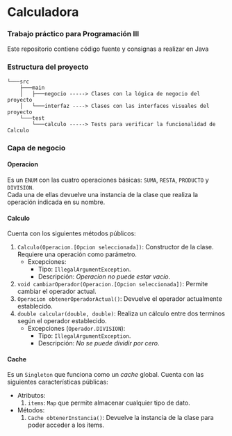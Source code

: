 # Calculadora
### Trabajo práctico para Programación III
Este repositorio contiene código fuente y consignas a realizar en Java
### Estructura del proyecto
```
└───src
    ├───main
    │   ├───negocio -----> Clases con la lógica de negocio del proyecto
    │   └───interfaz ----> Clases con las interfaces visuales del proyecto
    └───test
        └───calculo -----> Tests para verificar la funcionalidad de Calculo
```
### Capa de negocio
#### Operacion
Es un `ENUM` con las cuatro operaciones básicas: `SUMA`, `RESTA`, `PRODUCTO` y `DIVISION`. <br>
Cada una de ellas devuelve una instancia de la clase que realiza la operación indicada en su nombre.
#### Calculo
Cuenta con los siguientes métodos públicos:
1. `Calculo(Operacion.[Opcion seleccionada])`: Constructor de la clase. Requiere una operación como parámetro.
   * Excepciones:
     * Tipo: `IllegalArgumentException`.
     * Descripción: _Operacion no puede estar vacío_.
2. `void cambiarOperador(Operacion.[Opcion seleccionada])`: Permite cambiar el operador actual.
3. `Operacion obtenerOperadorActual()`: Devuelve el operador actualmente establecido.
4. `double calcular(double, double)`: Realiza un cálculo entre dos terminos según el operador establecido.
   * Excepciones (`Operador.DIVISION`):
     * Tipo: `IllegalArgumentException`.
     * Descripción: _No se puede dividir por cero_.
#### Cache
Es un `Singleton` que funciona como un _cache_ global.
Cuenta con las siguientes características públicas:
* Atributos:
    1. `items`: `Map` que permite almacenar cualquier tipo de dato.
* Métodos:
    1. `Cache obtenerInstancia()`: Devuelve la instancia de la clase para poder acceder a los items.